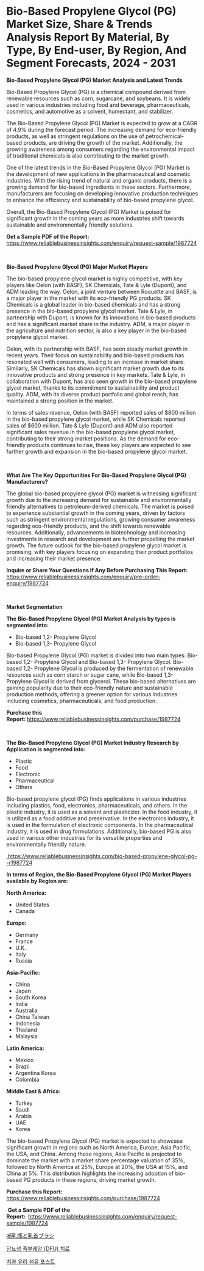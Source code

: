 <p><h1>Bio-Based Propylene Glycol (PG) Market Size, Share & Trends Analysis Report By Material, By Type, By End-user, By Region, And Segment Forecasts, 2024 - 2031</h1></p><p><strong>Bio-Based Propylene Glycol (PG) Market Analysis and Latest Trends</strong></p>
<p><p>Bio-Based Propylene Glycol (PG) is a chemical compound derived from renewable resources such as corn, sugarcane, and soybeans. It is widely used in various industries including food and beverage, pharmaceuticals, cosmetics, and automotive as a solvent, humectant, and stabilizer.</p><p>The Bio-Based Propylene Glycol (PG) Market is expected to grow at a CAGR of 4.9% during the forecast period. The increasing demand for eco-friendly products, as well as stringent regulations on the use of petrochemical-based products, are driving the growth of the market. Additionally, the growing awareness among consumers regarding the environmental impact of traditional chemicals is also contributing to the market growth.</p><p>One of the latest trends in the Bio-Based Propylene Glycol (PG) Market is the development of new applications in the pharmaceutical and cosmetic industries. With the rising trend of natural and organic products, there is a growing demand for bio-based ingredients in these sectors. Furthermore, manufacturers are focusing on developing innovative production techniques to enhance the efficiency and sustainability of bio-based propylene glycol.</p><p>Overall, the Bio-Based Propylene Glycol (PG) Market is poised for significant growth in the coming years as more industries shift towards sustainable and environmentally friendly solutions.</p></p>
<p><strong>Get a Sample PDF of the Report:&nbsp;</strong> <a href="https://www.reliablebusinessinsights.com/enquiry/request-sample/1987724">https://www.reliablebusinessinsights.com/enquiry/request-sample/1987724</a></p>
<p>&nbsp;</p>
<p><strong>Bio-Based Propylene Glycol (PG) Major Market Players</strong></p>
<p><p>The bio-based propylene glycol market is highly competitive, with key players like Oelon (with BASF), SK Chemicals, Tate & Lyle (Dupont), and ADM leading the way. Oelon, a joint venture between Roquette and BASF, is a major player in the market with its eco-friendly PG products. SK Chemicals is a global leader in bio-based chemicals and has a strong presence in the bio-based propylene glycol market. Tate & Lyle, in partnership with Dupont, is known for its innovations in bio-based products and has a significant market share in the industry. ADM, a major player in the agriculture and nutrition sector, is also a key player in the bio-based propylene glycol market.</p><p>Oelon, with its partnership with BASF, has seen steady market growth in recent years. Their focus on sustainability and bio-based products has resonated well with consumers, leading to an increase in market share. Similarly, SK Chemicals has shown significant market growth due to its innovative products and strong presence in key markets. Tate & Lyle, in collaboration with Dupont, has also seen growth in the bio-based propylene glycol market, thanks to its commitment to sustainability and product quality. ADM, with its diverse product portfolio and global reach, has maintained a strong position in the market.</p><p>In terms of sales revenue, Oelon (with BASF) reported sales of $800 million in the bio-based propylene glycol market, while SK Chemicals reported sales of $600 million. Tate & Lyle (Dupont) and ADM also reported significant sales revenue in the bio-based propylene glycol market, contributing to their strong market positions. As the demand for eco-friendly products continues to rise, these key players are expected to see further growth and expansion in the bio-based propylene glycol market.</p></p>
<p>&nbsp;</p>
<p><strong>What Are The Key Opportunities For Bio-Based Propylene Glycol (PG) Manufacturers?</strong></p>
<p><p>The global bio-based propylene glycol (PG) market is witnessing significant growth due to the increasing demand for sustainable and environmentally friendly alternatives to petroleum-derived chemicals. The market is poised to experience substantial growth in the coming years, driven by factors such as stringent environmental regulations, growing consumer awareness regarding eco-friendly products, and the shift towards renewable resources. Additionally, advancements in biotechnology and increasing investments in research and development are further propelling the market growth. The future outlook for the bio-based propylene glycol market is promising, with key players focusing on expanding their product portfolios and increasing their market presence.</p></p>
<p><strong>Inquire or Share Your Questions If Any Before Purchasing This Report:</strong> <a href="https://www.reliablebusinessinsights.com/enquiry/pre-order-enquiry/1987724">https://www.reliablebusinessinsights.com/enquiry/pre-order-enquiry/1987724</a></p>
<p>&nbsp;</p>
<p><strong>Market Segmentation</strong></p>
<p><strong>The Bio-Based Propylene Glycol (PG) Market Analysis by types is segmented into:</strong></p>
<p><ul><li>Bio-based 1,2- Propylene Glycol</li><li>Bio-based 1,3- Propylene Glycol</li></ul></p>
<p><p>Bio-based Propylene Glycol (PG) market is divided into two main types: Bio-based 1,2- Propylene Glycol and Bio-based 1,3- Propylene Glycol. Bio-based 1,2- Propylene Glycol is produced by the fermentation of renewable resources such as corn starch or sugar cane, while Bio-based 1,3- Propylene Glycol is derived from glycerol. These bio-based alternatives are gaining popularity due to their eco-friendly nature and sustainable production methods, offering a greener option for various industries including cosmetics, pharmaceuticals, and food production.</p></p>
<p><strong>Purchase this Report:&nbsp;</strong><a href="https://www.reliablebusinessinsights.com/purchase/1987724">https://www.reliablebusinessinsights.com/purchase/1987724</a></p>
<p>&nbsp;</p>
<p><strong>The Bio-Based Propylene Glycol (PG) Market Industry Research by Application is segmented into:</strong></p>
<p><ul><li>Plastic</li><li>Food</li><li>Electronic</li><li>Pharmaceutical</li><li>Others</li></ul></p>
<p><p>Bio-based propylene glycol (PG) finds applications in various industries including plastics, food, electronics, pharmaceuticals, and others. In the plastic industry, it is used as a solvent and plasticizer. In the food industry, it is utilized as a food additive and preservative. In the electronics industry, it is used in the formulation of electronic components. In the pharmaceutical industry, it is used in drug formulations. Additionally, bio-based PG is also used in various other industries for its versatile properties and environmentally friendly nature.</p></p>
<p><a href="https://www.reliablebusinessinsights.com/bio-based-propylene-glycol-pg--r1987724">&nbsp;https://www.reliablebusinessinsights.com/bio-based-propylene-glycol-pg--r1987724</a></p>
<p><strong>In terms of Region, the Bio-Based Propylene Glycol (PG) Market Players available by Region are:</strong></p>
<p>
    <p> <strong> North America: </strong>
        <ul>
            <li>United States</li>
            <li>Canada</li>
        </ul>
        </p> 
    <p> <strong> Europe: </strong>
        <ul>
            <li>Germany</li>
            <li>France</li>
            <li>U.K.</li>
            <li>Italy</li>
            <li>Russia</li>
        </ul>
        </p> 
    <p> <strong> Asia-Pacific: </strong>
        <ul>
            <li>China</li>
            <li>Japan</li>
            <li>South Korea</li>
            <li>India</li>
            <li>Australia</li>
            <li>China Taiwan</li>
            <li>Indonesia</li>
            <li>Thailand</li>
            <li>Malaysia</li>
        </ul>
        </p> 
    <p> <strong> Latin America: </strong>
        <ul>
            <li>Mexico</li>
            <li>Brazil</li>
            <li>Argentina Korea</li>
            <li>Colombia</li>
        </ul>
        </p> 
    <p> <strong> Middle East & Africa: </strong>
        <ul>
            <li>Turkey</li>
            <li>Saudi</li>
            <li>Arabia</li>
            <li>UAE</li>
            <li>Korea</li>
        </ul>
    </p>
    </p>
<p><p>The bio-based Propylene Glycol (PG) market is expected to showcase significant growth in regions such as North America, Europe, Asia Pacific, the USA, and China. Among these regions, Asia Pacific is projected to dominate the market with a market share percentage valuation of 35%, followed by North America at 25%, Europe at 20%, the USA at 15%, and China at 5%. This distribution highlights the increasing adoption of bio-based PG products in these regions, driving market growth.</p></p>
<p><strong>Purchase this Report: </strong><a href="https://www.reliablebusinessinsights.com/purchase/1987724">https://www.reliablebusinessinsights.com/purchase/1987724</a></p>
<p>&nbsp;<strong>Get a Sample PDF of the Report:&nbsp;&nbsp;</strong><a href="https://www.reliablebusinessinsights.com/enquiry/request-sample/1987724">https://www.reliablebusinessinsights.com/enquiry/request-sample/1987724</a></p>
<p><strong></strong></p>
<p><p><a href="https://github.com/LuzHills1972/Market-Research-Report-List-1/blob/main/6074541139394.md">哺乳瓶と乳首ブラシ</a></p><p><a href="https://github.com/TitusBoyer1/Market-Research-Report-List-1/blob/main/3450109145715.md">당뇨성 족부궤양 (DFU) 치료</a></p><p><a href="https://github.com/RickyMetzDVM/Market-Research-Report-List-1/blob/main/5649007145716.md">치과 유리 섬유 포스트</a></p></p>
